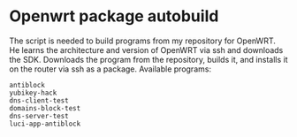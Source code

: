 # Openwrt package autobuild
The script is needed to build programs from my repository for OpenWRT. He learns the architecture and version of OpenWRT via ssh and downloads the SDK. Downloads the program from the repository, builds it, and installs it on the router via ssh as a package.
Available programs:
```
antiblock
yubikey-hack
dns-client-test
domains-block-test
dns-server-test
luci-app-antiblock
```
